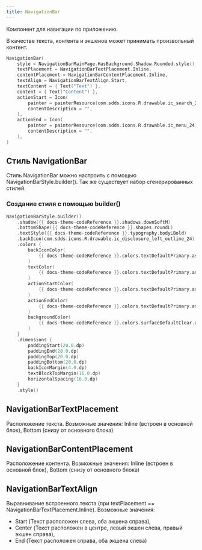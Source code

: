 ```yaml
---
title: NavigationBar
---
```

Компонент для навигации по приложению.

В качестве текста, контента и экшенов может принимать произвольный контент.

```kotlin
NavigationBar(
    style = NavigationBarMainPage.HasBackground.Shadow.Rounded.style(),
    textPlacement = NavigationBarTextPlacement.Inline,
    contentPlacement = NavigationBarContentPlacement.Inline,
    textAlign = NavigationBarTextAlign.Start,
    textContent = { Text("Text") },
    content = { Text("Content") },
    actionStart = Icon(
        painter = painterResource(com.sdds.icons.R.drawable.ic_search_24),
        contentDescription = "",
    ),
    actionEnd = Icon(
        painter = painterResource(com.sdds.icons.R.drawable.ic_menu_24),
        contentDescription = "",
    ),
)
```

## Стиль NavigationBar

Стиль NavigationBar можно настроить с помощью NavigationBarStyle.builder(). Так же существует набор сгенерированных стилей.

### Создание стиля с помощью builder()

```kotlin
NavigationBarStyle.builder()
    .shadow({{ docs-theme-codeReference }}.shadows.downSoftM)
    .bottomShape({{ docs-theme-codeReference }}.shapes.roundL)
    .textStyle({{ docs-theme-codeReference }}.typography.bodyLBold)
    .backIcon(com.sdds.icons.R.drawable.ic_disclosure_left_outline_24)
    .colors {
        backIconColor(
            {{ docs-theme-codeReference }}.colors.textDefaultPrimary.asInteractive(),
        )
        textColor(
            {{ docs-theme-codeReference }}.colors.textDefaultPrimary.asInteractive(),
        )
        actionStartColor(
            {{ docs-theme-codeReference }}.colors.textDefaultPrimary.asInteractive(),
        )
        actionEndColor(
            {{ docs-theme-codeReference }}.colors.textDefaultPrimary.asInteractive(),
        )
        backgroundColor(
            {{ docs-theme-codeReference }}.colors.surfaceDefaultClear.asInteractive(),
        )
    }
    .dimensions {
        paddingStart(20.0.dp)
        paddingEnd(20.0.dp)
        paddingTop(20.0.dp)
        paddingBottom(20.0.dp)
        backIconMargin(4.0.dp)
        textBlockTopMargin(16.0.dp)
        horizontalSpacing(16.0.dp)
    }
    .style()
```

## NavigationBarTextPlacement

Расположение текста. Возможные значения: Inline (встроен в основной блок), Bottom (снизу от основного блока)

## NavigationBarContentPlacement

Расположение контента. Возможные значения: Inline (встроен в основной блок), Bottom (снизу от основного блока)

## NavigationBarTextAlign

Выравнивание встроенного текста (при textPlacement == NavigationBarTextPlacement.Inline). 
Возможные значения:

- Start (Текст расположен слева, оба экшена справа), 
- Center (Текст расположен в центре, левый экшен слева, правый экшен справа), 
- End (Текст расположен справа, оба экшена слева)